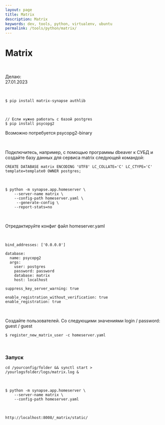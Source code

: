 ```yaml
---
layout: page
title: Matrix
description: Matrix
keywords: dev, tools, python, virtualenv, ubuntu
permalink: /tools/python/matrix/
---
```


# Matrix

<br/>

Делаю:  
27.01.2023

<br/>

```
$ pip install matrix-synapse authlib
```

<br/>

```
// Если нужно работать с базой postgres
$ pip install psycopg2
```

Возможно потребуется psycopg2-binary

<br/>

Подключитесь, например, с помощью программы dbeaver к СУБД и создайте базу данных для сервиса matrix следующей командой:

```
CREATE DATABASE matrix ENCODING 'UTF8' LC_COLLATE='C' LC_CTYPE='C' template=template0 OWNER postgres;
```

<br/>

```
$ python -m synapse.app.homeserver \
    --server-name matrix \
    --config-path homeserver.yaml \
     --generate-config \
    --report-stats=no
```

<br/>

Отредактируйте конфиг файл homeserver.yaml

<br/>

```
bind_addresses: ['0.0.0.0']

database:
  name: psycopg2
  args:
    user: postgres
    password: password
    database: matrix
    host: localhost

suppress_key_server_warning: true

enable_registration_without_verification: true
enable_registration: true
```

<br/>

Создайте пользователей. Со следующими значениями login / password:
guest / guest

```
$ register_new_matrix_user -c homeserver.yaml
```

<br>

### Запуск

```
cd /yourconfig/folder && synctl start > /yourlogsfolder/logs/matrix.log &
```

<br/>

```
$ python -m synapse.app.homeserver \
    --server-name matrix \
    --config-path homeserver.yaml
```

<br/>

```
http://localhost:8008/_matrix/static/
```
